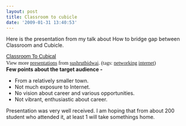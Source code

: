 ```yaml
---
layout: post
title: Classroom to cubicle
date: '2009-01-31 13:40:53'
---
```


<p>Here is the presentation from my talk about How to bridge gap between Classroom and Cubicle.
</p><div id="__ss_973544" style="width:425px;text-align:left;"><a style="font:14px Helvetica, Arial, Sans-serif;display:block;margin:12px 0 3px;text-decoration:underline;" title="Classroom To Cubical" href="http://www.slideshare.net/sushrutbidwai/classroom-to-cubical?type=powerpoint">Classroom To Cubical</a><span style="font-family:tahoma;">View more <a style="text-decoration:underline;" href="http://www.slideshare.net/">presentations</a> from <a style="text-decoration:underline;" href="http://www.slideshare.net/sushrutbidwai">sushrutbidwai</a>. (tags: <a style="text-decoration:underline;" href="http://slideshare.net/tag/networking">networking</a> <a style="text-decoration:underline;" href="http://slideshare.net/tag/internet">internet</a>)</span></div>
<strong>Few points about the target audience -</strong>
<ul><li>From a relatively smaller town.</li>
	<li>Not much exposure to Internet.</li>
	<li>No vision about career and various opportunities.</li>
	<li>Not vibrant, enthusiastic about career.</li>
</ul><div>Presentation was very well received. I am hoping that from about 200 student who attended it, at least 1 will take somethings home.</div>